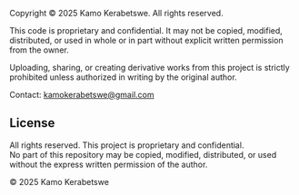 Copyright © 2025 Kamo Kerabetswe. All rights reserved.

This code is proprietary and confidential. It may not be copied, modified, distributed, or used in whole or in part without explicit written permission from the owner.

Uploading, sharing, or creating derivative works from this project is strictly prohibited unless authorized in writing by the original author.

Contact: kamokerabetswe@gmail.com 

## License

All rights reserved. This project is proprietary and confidential.  
No part of this repository may be copied, modified, distributed, or used without the express written permission of the author.

© 2025 Kamo Kerabetswe